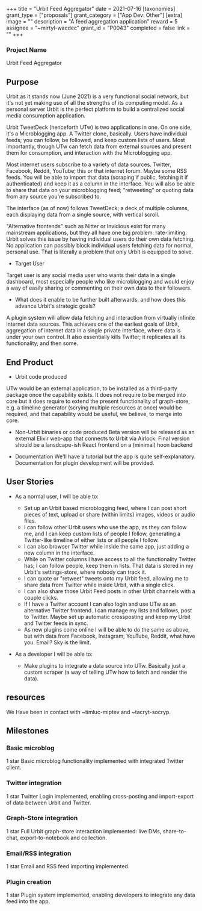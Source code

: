 +++
title = "Urbit Feed Aggregator"
date = 2021-07-16
[taxonomies]
grant_type = ["proposals"]
grant_category = ["App Dev: Other"]
[extra]
image = ""
description = "A feed aggregation application"
reward = 5
assignee = "~mirtyl-wacdec"
grant_id = "P0043"
completed = false
link = ""
+++

### Project Name

Urbit Feed Aggregator

## Purpose

Urbit as it stands now (June 2021) is a very functional social network, but it's not yet making use of all the strengths of its computing model.
As a personal server Urbit is the perfect platform to build a centralized social media consumption application.

Urbit TweetDeck (henceforth UTw) is two applications in one. On one side, it's a Microblogging app. A Twitter clone, basically. Users have individual feeds; you can follow, be followed, and keep custom lists of users.
Most importantly, though UTw can fetch data from external sources and present them for consumption, and interaction with the Microblogging app.

Most internet users subscribe to a variety of data sources. Twitter, Facebook, Reddit, YouTube; this or that internet forum. Maybe some RSS feeds.
You will be able to import that data (scraping if public, fetching it if authenticated) and keep it as a column in the interface. You will also be able to share that data on your microblogging feed; "retweeting" or quoting data from any source you're subscribed to.

The interface (as of now) follows TweetDeck; a deck of multiple columns, each displaying data from a single source, with vertical scroll.

"Alternative frontends" such as Nitter or Invidious exist for many mainstream applications, but they all have one big problem: rate-limiting. Urbit solves this issue by having individual users do their own data fetching. No application can possibly block individual users fetching data for normal, personal use. That is literally a problem that only Urbit is equipped to solve.

* Target User

Target user is any social media user who wants their data in a single dashboard, most especially people who like microblogging and would enjoy a way of easily sharing or commenting on their own data to their followers.

* What does it enable to be further built afterwards, and how does this advance Urbit's strategic goals?

A plugin system will allow data fetching and interaction from virtually infinite internet data sources. This achieves one of the earliest goals of Urbit, aggregation of internet data in a single private interface, where data is under your own control. It also essentially kills Twitter; it replicates all its functionality, and then some.

## End Product

* Urbit code produced

UTw would be an external application, to be installed as a third-party package once the capability exists.
It does not require to be merged into core but it does require to extend the present functionality of graph-store, e.g. a timeline generator (scrying multiple resources at once) would be required, and that capability would be useful, we believe, to merge into core.

* Non-Urbit binaries or code produced
Beta version will be released as an external Elixir web-app that connects to Urbit via Airlock. Final version should be a lansdcape-ish React frontend on a (minimal) hoon backend

* Documentation
We'll have a tutorial but the app is quite self-explanatory. Documentation for plugin development will be provided.

## User Stories

* As a normal user, I will be able to: 
  - Set up an Urbit based microblogging feed, where I can post short pieces of text, upload or share (within limits) images, videos or audio files.
  - I can follow other Urbit users who use the app, as they can follow me, and I can keep custom lists of people I follow, generating a Twitter-like timeline of either lists or all people I follow.
  - I can also browser Twitter while inside the same app, just adding a new column in the interface.
  - While on Twitter columns I have access to all the functionality Twitter has; I can follow people, keep them in lists. That data is stored in my Urbit's settings-store, where nobody can track it.
  - I can quote or "retweet" tweets onto my Urbit feed, allowing me to share data from Twitter while inside Urbit, with a single click.
  - I can also share those Urbit Feed posts in other Urbit channels with a couple clicks.
  - If I have a Twitter account I can also login and use UTw as an alternative Twitter frontend. I can manage my lists and follows, post to Twitter. Maybe set up automatic crossposting and keep my Urbit and Twitter feeds in sync.
  - As new plugins come online I will be able to do the same as above, but with data from Facebook, Instagram, YouTube, Reddit, what have you. Email? Sky is the limit.

* As a developer I will be able to:
  - Make plugins to integrate a data source into UTw. Basically just a custom scraper (a way of telling UTw how to fetch and render the data).

## resources

We Have been in contact with ~timluc-miptev and ~tacryt-socryp.


## Milestones

### Basic microblog 
1 star
Basic microblog functionality implemented with integrated Twitter client.

### Twitter integration 
1 star
Twitter Login implemented, enabling cross-posting and import-export of data between Urbit and Twitter.

### Graph-Store integration 
1 star
Full Urbit graph-store interaction implemented: live DMs, share-to-chat, export-to-notebook and collection.

### Email/RSS integration 
1 star
Email and RSS feed importing implemented.

### Plugin creation
1 star
Plugin system implemented, enabling developers to integrate any data feed into the app.



    
